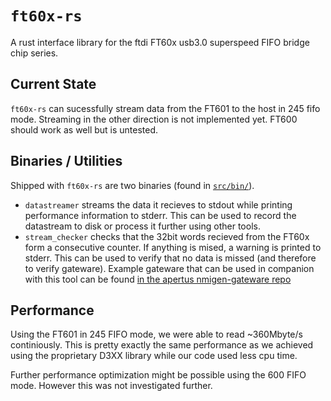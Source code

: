 # `ft60x-rs`
A rust interface library for the ftdi FT60x usb3.0 superspeed FIFO bridge chip series.

## Current State
`ft60x-rs` can sucessfully stream data from the FT601 to the host in 245 fifo mode.
Streaming in the other direction is not implemented yet.
FT600 should work as well but is untested.

## Binaries / Utilities
Shipped with `ft60x-rs` are two binaries (found in [`src/bin/`](src/bin/)).

* `datastreamer` streams the data it recieves to stdout while printing performance information to stderr. This can be used to record the datastream to disk or process it further using other tools.
* `stream_checker` checks that the 32bit words recieved from the FT60x form a consecutive counter. If anything is mised, a warning is printed to stderr. This can be used to verify that no data is missed (and therefore to verify gateware). Example gateware that can be used in companion with this tool can be found [in the apertus nmigen-gateware repo](https://github.com/apertus-open-source-cinema/nmigen-gateware/blob/c75fffe/src/experiments/usb3_test.py)


## Performance
Using the FT601 in 245 FIFO mode, we were able to read ~360Mbyte/s continiously.
This is pretty exactly the same performance as we achieved using the proprietary
D3XX library while our code used less cpu time.

Further performance optimization might be possible using the 600 FIFO mode. However
this was not investigated further.
